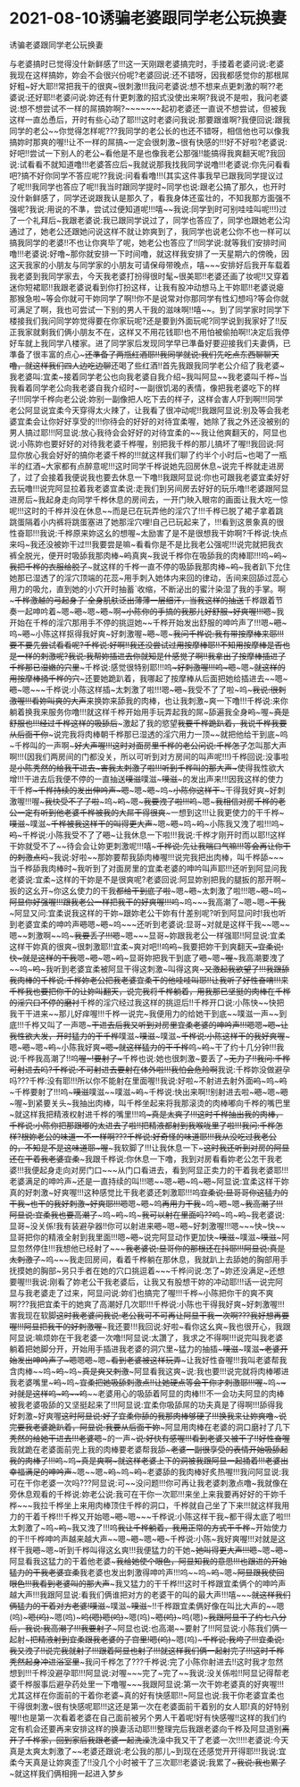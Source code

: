 # 2021-08-10诱骗老婆跟同学老公玩换妻



诱骗老婆跟同学老公玩换妻




与老婆搞时已觉得没什新鲜感了!!!这一天刚跟老婆搞完时，手搂着老婆问说:老婆我现在这样搞妳，妳会不会很兴份呢?老婆回说:还不错呀，因我都感觉你的那根屌好粗~好大耶!!常把我干的很爽~很刺激!!!我问老婆说:想不想来点更刺激的啊??老婆说:还好耶!!老婆问说:妳还有什更刺激的招式没使出来啊?我说不是啦，我问老婆说:想不想尝试不一样的屌搞妳啊?~~~~~~~起初老婆还一直说不想尝试，但被我这样一直怂恿后，开时有些心动了耶!!!这时老婆问我说:那要跟谁啊?我便回说:跟我同学的老公~~你觉得怎样呢???我同学的老公长的也还不错呀，相信他也可以像我搞妳时那爽的喔!!让不一样的屌搞~一定会很刺激~很有快感的!!!好不好啦?老婆说:好吧!!尝试一下别人的老公~看他是不是也像我老公那强!!能搞得我爽翻天呢?我回说:试看看不就知道噜!!!老婆答应后~我就说那我找我同学说噜!!!老婆说:你先问看看吧?搞不好你同学不答应呢??我说:问看看噜!!!(其实这件事我早已跟我同学提议过了呢!!!我同学也答应了呢!!我当时跟同学提时~同学也说:跟老公搞了那久，也开时没什新鲜感了，同学还说跟我认是那久了，看我身体还蛮壮的，不知我那方面强不强呢?我说:用说的不準，尝试过便知道呢!!!嘻~~我说:同学到时可别哇哇叫呢!!!)过了一个礼拜后~我跟老婆说:我已跟同学说过了，同学也答应了，同学也跟她老公沟通过了，她老公还跟她问说这样不就让妳爽到了，我同学也说老公你不也一样可以搞我同学的老婆!!不也让你爽毕了呢，她老公也答应了!!同学说:就等我们安排时间噜!!!老婆说:好噜~那你就安排一下时间噜，就这样我安排了一天星期六的傍晚，因这天我家的小朋友与同学家的小朋友可请保母带晚点，嘻~~~安排好后我开车载着我老婆到我同学家去，今天我老婆打扮得很时髦~很美耶!!老婆还画了妆呢!!又穿着迷你短裙耶!!我跟老婆说看到你打扮这样，让我有股冲动想马上干妳耶!!老婆说瘪那猴急啦~等会你就可干妳同学了啊!!你不是说常对你那同学有性幻想吗?等会你就可满足了啊，我也可尝试一下别的男人干我的滋味啊!!嘻~~。到了同学家时同学下楼接我们我问同学妳觉得要在你家玩呢?还是要到外面玩呢?同学说到我家好了!!反正我家就剩我们俩小朋友不在，这样又不用花钱耶!也不用怕被偷拍啊!!决定后我停好车就上我同学八楼家。进了同学家后发现同学早已準备好要迎接我们夫妻俩，已準备了很丰富的点心~~~还準备了两瓶红酒耶!!我同学就说:我们先吃点东西聊聊天噜，就这样我们四人边吃边聊~~还喝了些红酒!!首先我跟我同学老公介绍了我老婆~我老婆叫:宜柔~接着同学老公也向我老婆自我介绍~我叫阿显~~我老婆叫千桦~当我看着同学老公向我老婆自我介绍时~一副很饥渴的表情，像把我老婆吃下的样子!!!同学千桦向老公说:妳别一副像把人吃下去的样子，这样会害人吓到啊!!!同学老公阿显说宜柔今天穿得太火辣了，让我看了很冲动呢!!我跟阿显说:别及等会我老婆宜柔会让你好好享受的!!!你待会的好好的对待宜柔喔，她除了我之外还没被别的男人搞过耶!!!阿显说:放心我待会会好好的对待宜柔的~~我让他爽翻天的，阿显也说:小陈妳也要好好的对待我老婆千桦喔，别把我千桦的那儿搞坏了喔!!我回说:阿显你放心我会好好的搞你老婆千桦的!!!就这样我们聊了约半个小时后~也喝了一瓶半的红酒~大家都有点醉意呢!!!这时同学千桦说她先回房休息~说完千桦就走进房了，过了会接着我便说我也要去休息一下噜!!我跟阿显说:你也可跟我老婆宜柔好好去玩噜!!!说完阿显拉着我老婆宜柔说:走我们到另间房去好好的玩乐噜!!老婆跟阿显进房后~我起身走向同学千桦休息的房间去，一开门映入眼帘的画面让我大吃一惊呢!!!这时的千桦并没在休息~~而是已在玩弄他的淫穴了!!!千桦已脱了裙子拿着跳跳蛋隔着小内裤将跳蛋塞进了她那淫穴哩!自己已玩起来了，!!!看到这景象真的很性奋耶!!!我说:千桦原来妳这幺的想喔~太励害了是不是很想我干妳啊?千桦说:快点来吗~我还没被妳干过!!!我要尝是嘛~看看你是不是比我老公强呢!!!说完就把我衣裤全脱光，便开时吸舔我那肉棒~~~呜~~真爽~我说千桦你在吸舔我的肉棒耶!!!呜~~~呜~~~~~我把千桦的衣服给脱了~~~就这样的千桦一直不停的吸舔我那肉棒~~~呜~~~我者趴下允住她那已湿透了的淫穴顶端的花蕊~用手刺入她体内来回的律动，舌间来回舔过蕊心用力的吸允，直到她的小穴开时抽蓄ˋ收缩，不断泌出的蜜汁染湿了我的手掌。啊~~~千桦激越的弓起身子ˋ全身肌肤泛出薄薄一层细汗，当我这样的抽送~~千桦跟着节奏一起呻吟着~嗯~~~嗯~~~嗯~~~嗯~~~啊~~~小陈你的手搞的我那儿好舒服~好爽喔!!!嗯~~~我开始在千桦的淫穴那用手不停的挑逗她~~千桦开始发出舒服的呻吟声了!!!嗯~~~嗯~~~呜~~~嗯~~~小陈这样抠得我好爽~好刺激喔~~~嗯~~~嗯~~~我问千桦说:我有带按摩棒来耶!!!要不要先尝试看看呢?千桦说:好啊!!我还没尝试过用按摩棒耶!!不知用按摩棒是否也是一样的刺激呢?我说:我帮妳插进去你就知是什感觉了啊!!我拿出了按摩棒插进了千桦那已湿嫩的穴里~~~千桦说:感觉很特别耶!!!呜~~~~~好刺激喔!!!呜~~~嗯~~~嗯~~~就这样的用按摩棒捅千桦的穴~~~还要她跪趴着，我哪起了按摩棒从后面把她给插进去~~嗯~~~嗯~~~嗯~~~千桦说:小陈这样插~太刺激了啦!!!嗯~~~嗯~~~我受不了了啦~呜~~~我说:很刺激喔!!!看妳叫爽的大声~~来换妳来舔我的肉棒，也让我刺激~爽一下噜!!!千桦说:来你躺着换我来服务你噜!!!就这样千桦开始用手玩弄起我的屌~舔遍我全身~~呜~~~喔~~~真是舒服也!!!经过千桦这样的吸舔后~~~激起了我的慾望~~我要千桦跪趴着，我说千桦我要从后面干你~~~说完我将肉棒朝千桦那已湿透的淫穴用力一顶~~就把他给干到底~呜~千桦叫的一声啊~~~好大声喔!!!这时对面房里千桦的老公问说:千桦怎了~~怎叫那大声啊!!!(因我们两房间的门都没关，所以可听到对方房间的叫声呢!!!)千桦回说:没事啦~~是小陈秃然的给我干进去~害我太刺激了啦!!!听到千桦叫的那大声~~~使得我性欲大增!!!干进去后我便不停的一直抽送~~噗滋~~噗滋~~~噗滋~~~的发出声来!!!因我这样的使力干千桦~~~~~千桦持续的发出伸吟声~~~嗯~~~嗯~~~嗯~~~呜~~~小陈你这样干~~~干得我好爽~好刺激喔!!!喔~~~我快受不了了啦~~~呜~~~呜~~~嗯~~~我要洩了啦!!!呜~~~嗯~~~我相信对房千桦的老公一定有听到他老婆千桦被我的大屌干得很爽~~~一想到这!!!让我更使力的干千桦~~~噗滋~~~噗滋~~~千桦被我这样干的叫得更大声~~~嗯~~~嗯~~~呜~~~呜~~~小陈我又洩了啦!!!呜~~~呜~~~千桦说:小陈我受不了了~~嗯~~~让我休息一下啦!!!我说:千桦才刚开时而以耶!!这样干妳就受不了~~待会会让妳更刺激呢!!!嘻~~~千桦说:先让我喘口气嘛!!!等会再让你干的刺激点吗~~~我说:好啦~~那妳要帮我舔肉棒喔!!!说完我把出肉棒，叫千桦舔~~~当千桦舔我肉棒时~我听到了对面房里的宜柔老婆的呻吟叫声耶!!!还听到阿显问我老婆说:宜柔~这样的干妳是不是很爽呢?老婆回说:阿显妳别把我的腿扳的那开啊~扳的这幺开~你这幺使力的干我~~都给干到底了啦~~~嗯~~~嗯~~~太刺激了啦!!!嗯~~~嗯~~~呜~~~阿显你好强喔!!!跟我老公一样把我干的好爽喔!!!呜~~~呜~~~我高潮了~嗯~嗯~~~干我~~~阿显又问:宜柔说我这样的干妳~跟妳老公干妳有什差别呢?听到阿显问时!我也听到老婆宜柔的呻吟声~~嗯~~嗯~~~嗯~~~呜~~~还听到老婆说:显哥~对就是这样干我~~嗯~~嗯~~刺激啊~~呜~~~我要丢了!!!嗯~~~嗯~~~显哥~妳跟我老公一样强耶!!阿显说:宜柔这样干妳真的很爽~很刺激耶!!宜柔~爽对吧!!呜~~呜~~~我要把妳干到爽翻天~~~宜柔说:快~就是这样的干我~~嗯~~~嗯~~~嗯~~~呜~~~显哥妳把我干到底了~~嗯~~~嗯~~~喔~~~我高潮要洩了~~呜~~~呜~~~我听到老婆宜柔被阿显干得这刺激~叫得这爽~~~又激起我欲望了!!!我跟舔我肉棒的千桦说:千桦妳老公把我老婆宜柔干的他哇哇叫耶!!让我听了好性奋唷!!!来千桦我也要把你干的让妳叫翻天，说完我将千桦躺着，用我那已坚挺的肉棒在千桦的淫穴口不停的磨衬~~千桦的淫穴经过我这样的挑逗后!!千桦开口说:小陈快~~快把我干干进来~~那儿好痒喔!!!千桦一说完~我便用力的给她干到底~~噗滋一声~~到底!!!千桦又叫了一声嗯~~~干进去后我又听到对房里宜柔老婆的呻吟声!!!嗯~~嗯~~~嗯~让我性欲大发，开时猛力的干千桦~~噗滋~~~噗滋~~~噗滋~~~千桦说:小陈这样干的我好爽喔~~~嗯~~~嗯~~~嗯~~~呜~~~小陈我好爽~~~嗯~就这样猛力的干千桦~~呜~~~呜~~~干了约十几分钟!!!我说:千桦我高潮了!!呜~~喔~!要射了~~~千桦也说:她也很刺激~要丢了~~~无力了!!我问:千桦可射进去吗?千桦说:不可射进去要射在体外啦!!!我怕会危险啊~~我说:千桦妳没做避孕吗???千桦:没有耶!!!所以你不能射在里面喔!!我说:好啦~不射进去射外面~~呜~~~呜~~~呜~~~千桦要射了!!!呜~~~噗滋~~噗滋~~噗滋~~~呜~~~千桦说:快出来啊!!别射进去啦~~~嗯~~~嗯~~~嗯~~~喔~到紧要关头~我抽出肉棒，叫千桦坐起来将我那滚烫的肉棒嘟向千桦的嘴巴里~就这样我把精液权射进千桦的嘴里!!!呜~~~真是太爽了!!!这时千桦抽出我的肉棒，千桦说:小陈你把那跟嘟的太进去了啦!!把精液都射到我喉咙里了啦!!!我问:千桦怎样?根妳老公的味道一不一样啊???千桦说:好奇怪的味道耶!!!我从没吃过我老公的，不知是不是这味道耶~喔~~~我软脚了!!!让我休息一下~~~这时我还听到对房的阿显还在干着我老婆宜柔~~~我跟千桦说:你休息一下噜，我到对房看看妳老公怎干我老婆!!!我便起身走向对房门口~~~从门口看进去，看到阿显正卖力的干着我老婆耶!!!老婆满足的呻吟声~还是一直持续的叫!!!嗯~~嗯~~~嗯~~~呜~~~嗯~~~阿显说:宜柔这样干妳真的好刺激~好爽喔!!!这种感觉比干我老婆还刺激耶!!!呜~~宜柔说:显哥哥你这猛力的干我~也干的我好刺激~好爽耶!!!嗯~~嗯~~~嗯~~~呜~~再用力干我~~~呜~~~嗯~~~嗯~~~我高潮了!!!阿显说:宜柔我也要高潮了~~~呜~~~呜~~~呜~~~我可以射在里面吗??呜~~~呜~~~呜~~~我老婆说:显哥~没关係!我有装避孕器!!你可以射进来~~嗯~~~嗯~~~嗯~~~好刺激喔!!!嗯~~~快~快~~显哥把你的精液全射到我里面!!!嗯~~~嗯~~~说完阿显动作更加快~~~噗滋~~~噗滋~~~噗滋~~~阿显忽然停住!!!我想他已经射了~~~~~我老婆说:显哥你的那根还在抖耶!!!阿显说:真是太刺激了~~~呜~~~我走回房间，看着千桦躺在那休息，我就趴上去舔她的胸部用手抚摸她的胸部~另只手者在她的穴口挑逗着~~~千桦问说:怎了~妳还没满足~还想要喔!!!我说:刚看了妳老公干我老婆后，让我又有股想干妳的冲动耶!!!话一说完阿显与我老婆走了过来，阿显问说:妳们也搞完了喔!!!千桦~小陈把你干的爽不爽啊???我把宜柔干的她爽了高潮好几次耶!!!千桦说:小陈也干得我好爽~好刺激喔!!!害我现在软脚~~这时我老婆问我说:老公我可不可再让阿显干我一次啊???我好想再要喔!!!阿显把我干的好刺激喔~~~我还要!!!我回说:好啦~看你这幺爽~我也很开心，我跟阿显说:嘛烦妳在干我老婆一次噜!!阿显说:太讚了，我求之不得啊!!!说完叫我老婆躺着把她脚分开，开始用手插进我老婆的洞穴里~猛力的抽插~~~噗滋~~~噗滋~~~老婆开始发出呻吟声了~嗯~~嗯~~嗯~~~嗯~~~看到老婆被这样玩弄~~~让我好性奋喔!!!我叫老婆帮我含肉棒~~呜~~~呜~~~呜~~~真是爽又刺激~~~阿显看我这爽~说:我也要!!!说完就将肉棒嘟进我老婆嘴里~~~呜~~~呜~~~宜柔把她吸舔刺激点!!让她硬点等会干你才刺激耶!!!喔~~~呜~~~~对就是这样~~呜~~~呜~~呜~~~~老婆用心的吸舔着阿显的肉棒!!!不一会功夫阿显的肉棒被我老婆吸舔的又坚挺起来了!!!阿显说:宜柔你吸舔屌的功夫真是了得啊!!!舔得我好刺激~好爽喔~~这时阿显说:好了宜柔你舔的我那肉棒够硬了!!!换我来让妳爽噜~~~~~说完要我老婆跪趴着，阿显说:我要从后面干妳~~~阿显用肉棒在老婆的洞口磨衬了几下~~秃然的给她干进去!!!老婆嗯~~~的一声~~~说:好快有感喔!!!看到老婆又被干了!!好性奋喔~~我就跪在老婆面前兜上我的肉棒要老婆帮我舔~~~老婆一副很享受的表情开始吸舔起我的肉棒了!!!呜~~~呜~~~真是爽啊~就这样老婆上下的洞被我跟阿显一起捅着!!!老婆出幸福满足的呻吟声~~~嗯~~嗯~~~呜~~~呜~~~呜~~~老婆舔的我肉棒好炙热喔!!!我问阿显说:我可在干你老婆一次吗???阿显说:可~~没问题!!!你可再让我老婆刺激点噜~我就像在旁休息观看的千桦说:妳老公说:我可在干你一次耶!!!来坐上来我要再好好的干妳千桦~~~我拉千桦坐上来用肉棒顶住千桦的洞口，千桦就自己坐了下来!!!就这样我用力的干着千桦!!!千桦又开始嗯~~~嗯~~~嗯~~~千桦说:小陈这样干我~都干得太底了啦!!!太刺激了~呜~~~呜~~~我又洩了!!!呜~~我让千桦躺着，我用正常的方式干千桦~~~开始使力的干!!千桦呻吟声越来越大声~~嗯~~~嗯~~~嗯~~~嗯~~~千桦说:小陈~我好爽喔!!!对就是这样干我~~嗯~~~嗯~听到千桦叫得这幺爽!!!我便猛力的干她~~~她叫得更大声!!!嗯~~~嗯~~~嗯~~~阿显看我这猛力的干着他老婆~~~我给她使个眼色，阿显知我的意思!!!也跟进的开始猛力的干我老婆宜柔~~我老婆也发出刺激得呻吟声!!!呜~~呜~~~呜~~~嗯~~~阿显跟我使回眼色!!!我看到老婆叫的那大声~~~我又猛力的干千桦!!!这时千桦跟宜柔俩个的呻吟声越大声!!!我跟阿显说:看我们俩谁把对方的老婆干的叫的最大声!!!嘻~~~~~就这样我们俩猛力的干着对方老婆!噗滋~~~噗滋~~~噗滋~~~!!千桦跟宜柔俩好像在叫比大声的~~嗯(呜)~~~嗯(呜)~~~嗯(呜)~~~呜(嗯)~~~~嗯(呜)~~~嗯(呜)~~~嗯(呜)~~~呜(嗯)~~~我跟阿显干了约七八分后，我说:我高潮了!!!我要射了~~~阿显也说:也高潮~~要射了!!!阿显说:小陈我们俩一起射~~~把精液射到宜柔跟我老婆的子宫里!嗯(呜)~~~嗯(呜)~~~千桦说:我垮了!!!宜柔说:我又洩了!!说完我就射了!!!跟着阿显也射了!!!就这样我们俩一起射完了!!!这时千桦秃然起身冲进浴室里~~~我问千桦怎了???千桦说:完了小陈你射进去!!这时我才忽然想到!!!千桦没避孕耶!!!阿显说:对喔~~~完了~完了~~我说:没关係啦!!阿显记得帮老婆千桦服事后避孕药处里一下噜喔~~~我跟阿显说:第一次干妳老婆真的好爽喔!!!尤其这样在你面前的干着你老婆~真的好有快感耶!!~阿显也说:我干你老婆宜柔也干得很刺激~很有快感呢耶!!!这还是第一次在老婆面前干着别的女人耶!真的好特别喔!!也是第一次看着老婆在自己面前被另个男人干着呢!好有快感喔!!这样的我们约定有机会还要再来安排这样的换妻活动耶!!!整理完后我跟老婆向千桦及阿显道别~~离开了千桦家，回到家后我跟老婆一起洗澡~~洗澡中我又干了老婆一次!!!!!老婆说:今天真是太爽太刺激了~~老婆还跟说:老公我的那儿~到现在还感觉开开得耶!!!我说:宜柔今天真是让妳爽歪了!!没几个小时被干了三次耶!!老婆说:我累了~~~我说:我也累了~~~就这样我们俩相拥一起进入梦乡




